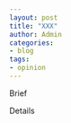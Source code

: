 ```yaml
---
layout: post
title: "XXX"
author: Admin
categories: 
- blog 
tags:
- opinion
---
```

Brief

<!--more-->

Details

